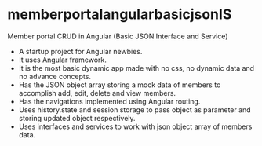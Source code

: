 # memberportalangularbasicjsonIS
Member portal CRUD in Angular (Basic JSON Interface and Service)

- A startup project for Angular newbies.
- It uses Angular framework.
- It is the most basic dynamic app made with no css, no dynamic data and no advance concepts.
- Has the JSON object array storing a mock data of members to accomplish add, edit, delete and view members.
- Has the navigations implemented using Angular routing.
- Uses history.state and session storage to pass object as parameter and storing updated object respectively.
- Uses interfaces and services to work with json object array of members data.
